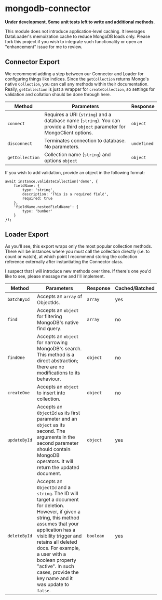 # mongodb-connector

**Under development. Some unit tests left to write and additional methods.**

This module does not introduce application-level caching. It leverages DataLoader's memoization cache to reduce MongoDB loads only. Please fork this project if you wish to integrate such functionality or open an "enhancement" issue for me to review.

## Connector Export
We recommend adding a step between our Connector and Loader for configuring things like indices. Since the `getCollection` returns Mongo's native `Collection`, you can call any methods within their documentation. Really, `getCollection` is just a wrapper for `createCollection`, so settings for validation and collation should be done through here.

|Method|Parameters|Response|
|---|---|---|
|`connect`|Requires a URI (`string`) and a database name (`string`). You can provide a third `object` parameter for MongoClient options.  |`object`|
|`disconnect`|Terminates connection to database. No parameters.|`undefined`|
|`getCollection`|Collection name (`string`) and options `object`|`object`|

If you wish to add validation, provide an object in the following format:

```
await instance.validateCollection('demo', {
    fieldName: {
        type: 'string',
        description: 'This is a required field',
        required: true
    },
    'fieldName.nestedFieldName': {
        type: 'bumber'
    }
});

```

## Loader Export
As you'll see, this export wraps only the most popular collection methods. There will be instances where you must call the collection directly (i.e. to count or watch), at which point I recommend storing the collection reference externally after instantiating the Connector class.

I suspect that I will introduce new methods over time. If there's one you'd like to see, please message me and I'll implement. 

|Method|Parameters|Response|Cached/Batched|
|---|---|---|---|
|`batchById`|Accepts an `array` of ObjectIds.|`array`|yes|
|`find`|Accepts an `object` for filtering MongoDB's native find query.|`array`|no|
|`findOne`|Accepts an `object` for narrowing MongoDB's search. This method is a direct abstraction; there are no modifications to its behaviour.|`object`|no|
|`createOne`|Accepts an `object` to insert into collection.|`object`|no|
|`updateById`|Accepts an `ObjectId` as its first parameter and an `object` as its second. The arguments in the second parameter should contain MongoDB operators. It will return the updated document.|`object`|yes|
|`deleteById`|Accepts an `ObjectId` and a `string`. The ID will target a document for deletion. However, if given a string, this method assumes that your application has a visibility trigger and retains all deleted docs. For example, a user with a boolean property "active". In such cases, provide the key name and it was update to `false`.|`boolean`|yes|
